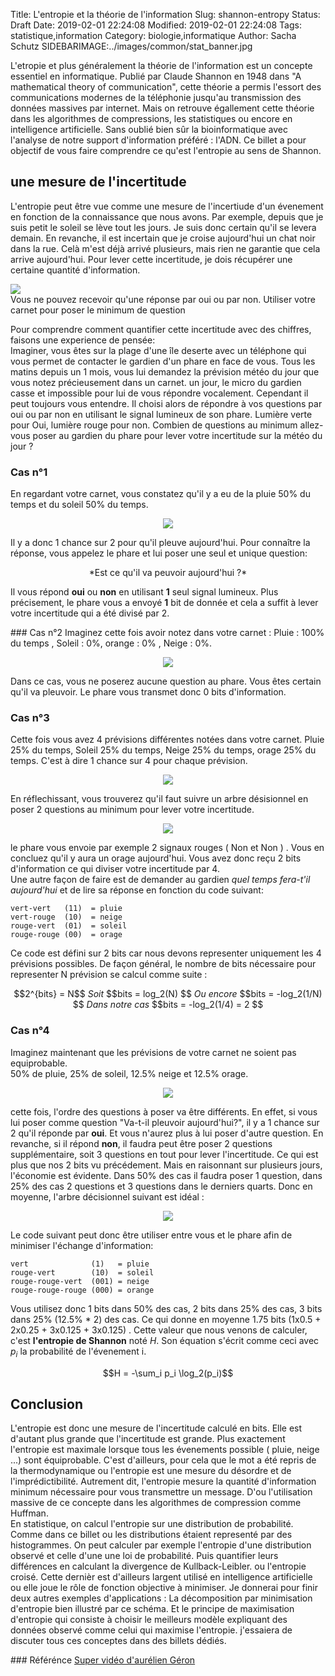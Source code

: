 Title: L'entropie et la théorie de l'information
Slug: shannon-entropy
Status: Draft 
Date: 2019-02-01 22:24:08
Modified: 2019-02-01 22:24:08
Tags: statistique,information
Category: biologie,informatique
Author: Sacha Schutz
SIDEBARIMAGE:../images/common/stat_banner.jpg


L'etropie et plus généralement la théorie de l'information est un concepte essentiel en informatique. Publié par Claude Shannon en 1948 dans "A mathematical theory of communication", cette théorie a permis l'essort des communications modernes de la téléphonie jusqu'au transmission des données massives par internet. Mais on retrouve égallement cette théorie dans les algorithmes de compressions, les statistiques ou encore en intelligence artificielle. Sans oublié bien sûr la bioinformatique avec l'analyse de notre support d'information préféré : l'ADN. 
Ce billet a pour objectif de vous faire comprendre ce qu'est l'entropie au sens de Shannon.


## une mesure de l'incertitude
L'entropie peut être vue comme une mesure de l'incertiude d'un évenement en fonction de la connaissance que nous avons. Par exemple, depuis que je suis petit le soleil se lève tout les jours. Je suis donc certain qu'il se levera demain. En revanche, il est incertain que je croise aujourd'hui un chat noir dans la rue. Celà m'est déjà arrivé plusieurs, mais rien ne garantie que cela arrive aujourd'hui. Pour lever cette incertitude, je dois récupérer une certaine quantité d'information.

<div class="figure">     <img src="../images/entropy/draw.png" />      <div class="legend"> Vous ne pouvez recevoir qu'une réponse par oui ou par non. Utiliser votre carnet pour poser le minimum de question </div> </div>


Pour comprendre comment quantifier cette incertitude avec des chiffres, faisons une experience de pensée:    
Imaginer, vous êtes sur la plage d'une île deserte avec un téléphone qui vous permet de contacter le gardien d'un phare en face de vous. Tous les matins depuis un 1 mois, vous lui demandez la prévision météo du jour que vous notez précieusement dans un carnet. 
un jour, le micro du gardien casse et impossible pour lui de vous répondre vocalement. Cependant il peut toujours vous entendre. Il choisi alors de répondre à vos questions par oui ou par non en utilisant le signal lumineux de son phare. Lumière verte pour Oui, lumière rouge pour non. 
Combien de questions au minimum allez-vous poser au gardien du phare pour lever votre incertitude sur la météo du jour ?  


### Cas n°1 
En regardant votre carnet, vous constatez qu'il y a eu de la pluie 50% du temps et du soleil 50% du temps. 

<center>
<img src="../images/entropy/bar_plot_1.png" /> 
</center>

Il y a donc 1 chance sur 2 pour qu'il pleuve aujourd'hui. Pour connaître la réponse, vous appelez le phare et lui poser une seul et unique question: 

<center>
*Est ce qu'il va peuvoir aujourd'hui ?*
</center>

Il vous répond **oui** ou **non** en utilisant **1** seul signal lumineux. 
Plus précisement, le phare vous a envoyé **1** bit de donnée et cela a suffit à lever votre incertitude qui a été divisé par 2.    


### Cas n°2
Imaginez cette fois avoir notez dans votre carnet : Pluie : 100% du temps , Soleil : 0%, orange : 0% , Neige : 0%. 

<center>
<img src="../images/entropy/bar_plot_4.png" /> 
</center>

Dans ce cas, vous ne poserez aucune question au phare. Vous êtes certain qu'il va pleuvoir. Le phare vous transmet donc 0 bits d'information. 


### Cas n°3
Cette fois vous avez 4 prévisions différentes notées dans votre carnet. Pluie 25% du temps, Soleil 25% du temps, Neige 25% du temps, orage 25% du temps. C'est à dire 1 chance sur 4 pour chaque prévision.

<center>
<img src="../images/entropy/bar_plot_2.png" /> 
</center>

En réflechissant, vous trouverez qu'il faut suivre un arbre désisionnel en poser 2 questions au minimum pour lever votre incertitude.

<center>
<img src="../images/entropy/decision.png" /> 
</center>

le phare vous envoie par exemple 2 signaux rouges ( Non et Non ) . Vous en concluez qu'il y aura un orage aujourd'hui.
Vous avez donc reçu 2 bits d'information ce qui diviser votre incertitude par 4.     
Une autre façon de faire est de demander au gardien *quel temps fera-t'il aujourd'hui* et de lire sa réponse en fonction du code suivant:

	vert-vert   (11)  = pluie
	vert-rouge  (10)  = neige
	rouge-vert  (01)  = soleil
	rouge-rouge (00)  = orage  

Ce code est défini sur 2 bits car nous devons representer uniquement les 4 prévisions possibles. 
De façon général, le nombre de bits nécessaire pour representer N prévision se calcul comme suite : 

<center>
	$$2^{bits} = N$$
	<em>Soit</em> 
	$$bits = log_2(N) $$
	<em>Ou encore</em> 
	$$bits = -log_2(1/N) $$
	<em>Dans notre cas</em> 
	$$bits = -log_2(1/4) = 2 $$


</center>

### Cas n°4
Imaginez maintenant que les prévisions de votre carnet ne soient pas equiprobable.    
50% de pluie, 25% de soleil, 12.5% neige et 12.5% orage.

<center>
<img src="../images/entropy/bar_plot_3.png" /> 
</center>


cette fois, l'ordre des questions à poser va être différents. En effet, si vous lui poser comme question "Va-t-il pleuvoir aujourd'hui?", il y a 1 chance sur 2 qu'il réponde  par **oui**. Et vous n'aurez plus à lui poser d'autre question. En revanche, si il répond **non**, il faudra peut être poser 2 questions supplémentaire, soit 3 questions en tout pour lever l'incertitude. Ce qui est plus que nos 2 bits vu précédement. 
Mais en raisonnant sur plusieurs jours, l'économie est évidente. Dans 50% des cas il faudra poser 1 question, dans 25% des cas 2 questions et 3 questions dans le derniers quarts.
Donc en moyenne, l'arbre décisionnel suivant est idéal : 

<center>
<img src="../images/entropy/decision2.png" /> 
</center>


Le code suivant peut donc être utiliser entre vous et le phare afin de minimiser l'échange d'information:

	vert              (1)   = pluie
	rouge-vert        (10)  = soleil
	rouge-rouge-vert  (001) = neige
	rouge-rouge-rouge (000) = orange

Vous utilisez donc 1 bits dans 50% des cas, 2 bits dans 25% des cas, 3 bits dans 25% (12.5% * 2) des cas. Ce qui donne en moyenne 1.75 bits (1x0.5 + 2x0.25 + 3x0.125 + 3x0.125) .
Cette valeur que nous venons de calculer, c'est **l'entropie de Shannon** noté *H*. 
Son équation s'écrit comme ceci avec $p_i$ la probabilité de l'évenement i.

<center>
$$H =  -\sum_i p_i \log_2(p_i)$$ 
</center>




## Conclusion
L'entropie est donc une mesure de l'incertitude calculé en bits. Elle est d'autant plus grande que l'incertitude est grande. Plus exactement l'entropie est maximale lorsque tous les évenements possible ( pluie, neige ...) sont équiprobable. C'est d'ailleurs, pour cela que le mot a été repris de la thermodynamique ou l'entropie est une mesure du désordre et de l'imprédictibilité. 
Autrement dit, l'entropie mesure la quantité d'information minimum nécessaire pour vous transmettre un message. D'ou l'utilisation massive de ce concepte dans les algorithmes de compression comme Huffman.    
En statistique, on calcul l'entropie sur une distribution de probabilité. Comme dans ce billet ou les distributions étaient representé par des histogrammes. On peut calculer par exemple l'entropie d'une distribution observé et celle d'une une loi de probabilité. Puis quantifier leurs différences en calculant la divergence de Kullback-Leibler. ou l'entropie croisé. Cette dernièr est d'ailleurs largent utilisé en intelligence artificielle ou elle joue le rôle de fonction objective à minimiser.
Je donnerai pour finir deux autres exemples d'applications : La décomposition par minimisation d'entropie bien illustré par ce schéma. Et le principe de maximisation d'entropie qui consiste à choisir le meilleurs modèle expliquant des données observé comme celui qui maximise l'entropie.
j'essaiera de discuter tous ces conceptes dans des billets dédiés.



### Référénce 
[Super vidéo d'aurélien Géron](https://www.youtube.com/watch?v=ErfnhcEV1O8)